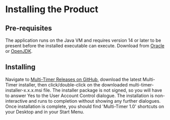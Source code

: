 # Installing the Product

## Pre-requisites

The application runs on the Java VM and requires version 14 or later to be present before the installed executable can execute. Download from [Oracle](https://www.oracle.com/java/technologies/javase-downloads.html) or [OpenJDK](https://openjdk.java.net/projects/jdk/).

## Installing

Navigate to [Multi-Timer Releases on GitHub](https://github.com/demonfiddler/multi-timer/packages), download the latest Multi-Timer installer, then click/double-click on the downloaded multi-timer-installer-x.x.x.msi file. The installer package is not signed, so  you will have to answer Yes to the User Account Control dialogue. The installation is non-interactive and runs to completion without showing any further dialogues. Once installation is complete, you should find 'Multi-Timer 1.0' shortcuts on your Desktop and in your Start Menu.
